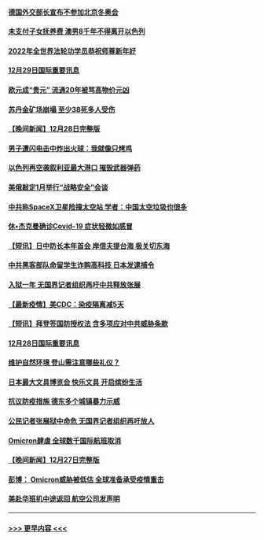 #### [德国外交部长宣布不参加北京冬奥会](../pages/prog202/a103305835.md?t=12292301) 
#### [未支付子女抚养费 澳男8千年不得离开以色列](../pages/prog202/a103305842.md?t=12292301) 
#### [2022年全世界法轮功学员恭祝师尊新年好](../pages/prog202/a103305495.md?t=12292301) 
#### [12月29日国际重要讯息](../pages/prog202/a103305814.md?t=12292301) 
#### [欧元成“贵元” 流通20年被骂高物价元凶](../pages/prog202/a103305743.md?t=12292301) 
#### [苏丹金矿场崩塌 至少38死多人受伤](../pages/prog202/a103305690.md?t=12292301) 
#### [【晚间新闻】12月28日完整版](../pages/prog202/a103305561.md?t=12292301) 
#### [男子遭闪电击中炸出火球：我就像只烤鸡](../pages/prog202/a103304866.md?t=12292301) 
#### [以色列再空袭叙利亚最大港口 摧毁武器弹药](../pages/prog202/a103305368.md?t=12292301) 
#### [美俄敲定1月举行“战略安全”会谈](../pages/prog202/a103305384.md?t=12292301) 
#### [中共称SpaceX卫星险撞太空站 学者：中国太空垃圾也很多](../pages/prog202/a103305386.md?t=12292301) 
#### [休•杰克曼确诊Covid-19 症状轻微如感冒](../pages/prog202/a103305304.md?t=12292301) 
#### [【短讯】日中防长本年首会 岸信夫提台海 极关切东海](../pages/prog202/a103305156.md?t=12292301) 
#### [中共黑客部队命留学生诈购高科技 日本发逮捕令](../pages/prog202/a103305146.md?t=12292301) 
#### [入狱一年 无国界记者组织再吁中共释放张展](../pages/prog202/a103305179.md?t=12292301) 
#### [【最新疫情】美CDC：染疫隔离减5天](../pages/prog202/a103305167.md?t=12292301) 
#### [【短讯】拜登签国防授权法 含多项应对中共威胁条款](../pages/prog202/a103305158.md?t=12292301) 
#### [12月28日国际重要讯息](../pages/prog202/a103304955.md?t=12292301) 
#### [维护自然环境 登山需注意哪些礼仪？](../pages/prog202/a103304941.md?t=12292301) 
#### [日本最大文具博览会 快乐文具 开启缤纷生活](../pages/prog202/a103304933.md?t=12292301) 
#### [抗议防疫措施 德东多个城镇暴力示威](../pages/prog202/a103304838.md?t=12292301) 
#### [公民记者张展狱中命危 无国界记者组织再吁放人](../pages/prog202/a103304827.md?t=12292301) 
#### [Omicron肆虐 全球数千国际航班取消](../pages/prog202/a103304736.md?t=12292301) 
#### [【晚间新闻】12月27日完整版](../pages/prog202/a103304702.md?t=12292301) 
#### [彭博： Omicron威胁被低估 全球准备承受疫情重击](../pages/prog202/a103304565.md?t=12292301) 
#### [美赴华班机中途返回 航空公司发声明](../pages/prog202/a103304690.md?t=12292301) 

----
#### [ >>> 更早内容 <<< ](../indexes/prog202-earlier.md)
